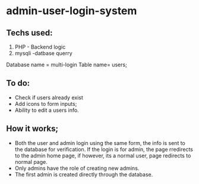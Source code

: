 # admin-user-login-system 

## Techs used:
 1. PHP - Backend logic
 2. mysqli -datbase querry
 
 Database name = multi-login 
 Table name= users;
 
## To do:
  * Check if users already exist
  * Add icons to form inputs;
  * Ability to edit a users info.

 ## How it works; 
 * Both the user and admin login using the same form, the info is sent to the database for verification. If the login is for admin, the page rredirects to the admin home page, if however, its a normal user, page redirects to normal page. 
 * Only admins have the role of creating new admins.
 * The first admin is created directly through the database.
